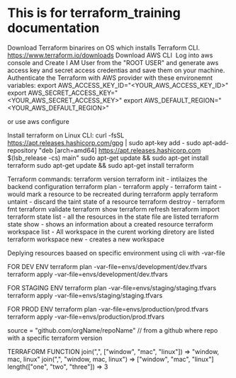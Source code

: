 # This is for terraform_training documentation    
Download Terraform binarires on OS which installs Terraform CLI.
https://www.terraform.io/downloads
Download AWS CLI 
Log into aws console and Create I AM User from the "ROOT USER" and generate aws access key and secret access credentias and save them on your machine.
Authenticate the Terraform with AWS provider with these environemnt variables: 
export AWS_ACCESS_KEY_ID="<YOUR_AWS_ACCESS_KEY_ID>"
export AWS_SECRET_ACCESS_KEY="<YOUR_AWS_SECRET_ACCESS_KEY>"
export AWS_DEFAULT_REGION="<YOUR_AWS_DEFAULT_REGION>"

or use 
aws configure 


Install terraform on  Linux CLI:                                                                                             curl -fsSL https://apt.releases.hashicorp.com/gpg | sudo apt-key add -
           sudo apt-add-repository "deb [arch=amd64] https://apt.releases.hashicorp.com $(lsb_release -cs) main"
          sudo apt-get update && sudo apt-get install terraform sudo apt-get update && sudo apt-get install terraform

Terraform commands:
terraform version 
terraform init - intilaizes the backend configuration 
terraform plan -
terraform apply - 
terraform taint - would mark a resource to be recreated during terraform apply
terraform untaint - discard the taint state of a resource 
terraform destroy - 
terraform fmt
terraform validate
terraform show
terraform refresh
terraform import
terraform state list - all the resources in the state file are listed
terraform state show - shows an information about a created resource
terraform workspace list - All workspace in the curent working diretory are listed
terraform workspace new <the-new-workspace-name> - creates a new workspace 



Deplying resources baased on specific environment using cli with -var-file

FOR DEV ENV
terraform plan -var-file=envs/development/dev.tfvars
terraform apply -var-file=envs/development/dev.tfvars

FOR STAGING ENV
terraform plan -var-file=envs/staging/staging.tfvars
terraform apply -var-file=envs/staging/staging.tfvars

FOR PROD ENV
terraform plan -var-file=envs/production/prod.tfvars
terraform apply -var-file=envs/production/prod.tfvars

 source = "github.com/orgName/repoName"  // from a github where repo with a specific terraform version

TERRAFORM FUNCTION
join(",", ["window", "mac", "linux"])   =>  "window, mac, linux"
join(",", "window, mac, linux")         =>  ["window", "mac", "linux"]
length(["one", "two", "three"])         =>   3